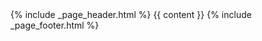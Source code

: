 ---
---

<!DOCTYPE html>
<html lang="en-us">
<head>
  <meta charset="UTF-8">
  <title>{{ site.name }}</title>
  <meta name="viewport" content="width=device-width, initial-scale=1">
  <link rel="stylesheet" type="text/css" href="../stylesheets/bootstrap.min.css"
        media="screen">
  <link rel="stylesheet" type="text/css" href="../stylesheets/normalize.css"
        media="screen">
  <link href='https://fonts.googleapis.com/css?family=Open+Sans:400,700'
        rel='stylesheet' type='text/css'>
  <link rel="stylesheet" type="text/css" href="../stylesheets/stylesheet.css"
        media="screen">
  <link rel="stylesheet" type="text/css" href="../stylesheets/github-light.css"
        media="screen">
</head>
<body>
  {% include _page_header.html %}
  {{ content }}
  {% include _page_footer.html %}
  <script type="application/javascript" src="../js/bootstrap.min.js"></script>
</body>
</html>